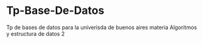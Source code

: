# Tp-Base-De-Datos
Tp de bases de datos para la univerisda de buenos aires materia Algoritmos y estructura de datos 2
